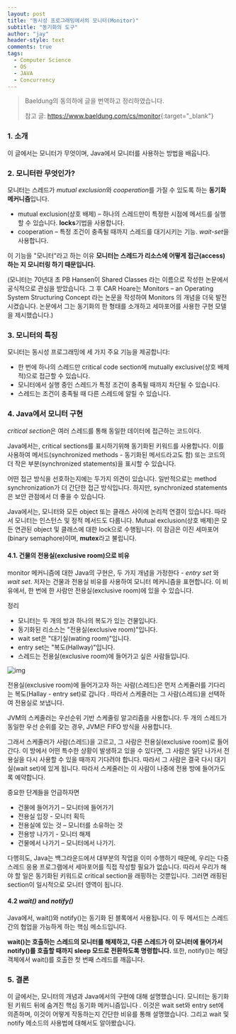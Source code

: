 ```yaml
---
layout: post
title: "동시성 프로그래밍에서의 모니터(Monitor)"
subtitle: "동기화의 도구"
author: "jay"
header-style: text
comments: true
tags:
  - Computer Science
  - OS
  - JAVA
  - Concurrency
---
```


> Baeldung의 동의하에 글을 번역하고 정리하였습니다.
>
> 참고 글: <https://www.baeldung.com/cs/monitor>{:target="_blank"}

### 1.  소개
이 글에서는 모니터가 무엇이며, Java에서 모니터를 사용하는 방법을 배웁니다.

### 2. 모니터란 무엇인가?
모니터는 스레드가 *mutual exclusion*와 *cooperation*를  가질 수 있도록 하는 **동기화 메커니즘**입니다.
- mutual exclusion(상호 배제) – 하나의 스레드만이 특정한 시점에 메서드를 실행할 수 있습니다. **locks**기법을 사용합니다.
- cooperation – 특정 조건이 충족될 때까지 스레드를 대기시키는 기능. *wait-set*을 사용합니다.

이 기능을 "모니터"라고 하는 이유
**모니터는 스레드가 리소스에 어떻게 접근(access)하는 지 모니터링 하기 때문입니다.**

(모니터는 70년대 초 PB Hansen이 Shared Classes 라는 이름으로 작성한 논문에서 공식적으로 관심을 받았습니다. 그 후 CAR Hoare는 Monitors – an Operating System Structuring Concept 라는 논문을 작성하여 Monitors 의 개념을 더욱 발전시켰습니다. 논문에서 그는 동기화의 한 형태를 소개하고 세마포어를 사용한 구현 모델을 제시했습니다.)

### 3. 모니터의 특징
모니터는 동시성 프로그래밍에 세 가지 주요 기능을 제공합니다:

- 한 번에 하나의 스레드만  critical code section에  mutually exclusive(상호 배제적)으로 접근할 수 있습니다.
- 모니터에서 실행 중인 스레드가 특정 조건이 충족될 때까지 차단될 수 있습니다.
- 스레드는 조건이 충족될 때 다른 스레드에 알릴 수 있습니다.

### 4. Java에서 모니터 구현
*critical section*은  여러 스레드를 통해 동일한 데이터에 접근하는 코드이다.

Java에서는, critical sections를 표시하기위해 동기화된 키워드를 사용합니다. 이를 사용하여 메서드(synchronized methods - 동기화된 메서드라고도 함) 또는 코드의 더 작은 부분(synchronized statements)을 표시할 수 있습니다.

어떤 접근 방식을 선호하는지에는 두가지 의견이 있습니다. 일반적으로는 method synchronization가 더 간단한 접근 방식입니다. 하지만, synchronized statements은 보안 관점에서 더 좋을 수 있습니다.

Java에서는, 모니터와 모든 object 또는 클래스 사이에 논리적 연결이 있습니다. 따라서 모니터는 인스턴스 및 정적 메서드도 다룹니다. Mutual exclusion(상호 배제)은 모든 연관된 object 및 클래스에 대한 lock으로 수행됩니다. 이 잠금은 이진 세마포어(binary semaphore)이며, **mutex**라고 불립니다.

#### 4.1. 건물의 전용실(exclusive room)으로 비유
monitor 메커니즘에 대한 Java의 구현은, 두 가지 개념을 가정한다 -  *entry set* 와 *wait set*. 저자는 건물과 전용실 비유를 사용하여 모니터 메커니즘을 표현합니다. 이 비유에서, 한 번에 한 사람만 전용실(exclusive room)에 있을 수 있습니다.

정리
- 모니터는 두 개의 방과 하나의 복도가 있는 건물입니다.
- 동기화된 리소스는 "전용실(exclusive room)"입니다.
- wait set은 "대기실(wating room)"입니다.
- entry set는 "복도(Hallway)"입니다.
- 스레드는 전용실(exclusive room)에 들어가고 싶은 사람들입니다.

![img](https://www.baeldung.com/wp-content/uploads/sites/4/2020/05/MonitorsAnalogy.png)

전용실(exclusive room)에 들어가고자 하는 사람(스레드)은 먼저 스케쥴러를 기다리는 복도(Hallay - entry set)로 갑니다 . 따라서 스케줄러는 그 사람(스레드)을 선택하여 전용실로 보냅니다.

JVM의 스케줄러는 우선순위 기반 스케줄링 알고리즘을 사용합니다. 두 개의 스레드가 동일한 우선 순위를 갖는 경우, JVM은 FIFO 방식을 사용합니다.

그래서 스케줄러가 사람(스레드)을 고르고, 그 사람은 전용실(exclusive room)로 들어간다. 이 방에서 어떤 특수한 상황이 발생하고 있을 수 있다면, 그 사람은 일단 나가서 전용실을 다시 사용할 수 있을 때까지 기다려야 합니다. 따라서 그 사람은 결국 다시 대기실(wait set)에 있게 됩니다. 따라서 스케줄러는 이 사람이 나중에 전용 방에 들어가도록 예약합니다.

중요한 단계들을 언급하자면
- 건물에 들어가기 – 모니터에 들어가기
- 전용실 입장 - 모니터 획득 
- 전용실에 있는 것 – 모니터를 소유하는 것
- 전용방 나가기 - 모니터 해제
- 건물에서 나가기 – 모니터에서 나가기.

다행히도, Java는 백그라운드에서 대부분의 작업을 이미 수행하기 때문에, 우리는 다중 스레드 응용 프로그램에서 세마포어를 직접 작성할 필요가 없습니다. 따라서 우리가 해야 할 일은 동기화된 키워드로 critical section을 래핑하는 것뿐입니다. 그러면 래핑된 section이 일시적으로 모니터 영역이 됩니다.

#### 4.2 *wait()* and *notify()*
Java에서, wait()와 notify()는 동기화 된 블록에서 사용됩니다. 이 두 메서드는 스레드 간의 협업을 가능하게 하는 핵심 메소드입니다.

**wait()는 호출하는 스레드의 모니터를 해제하고, 다른 스레드가 이 모니터에 들어가서 notify()를 호출할 때까지 sleep 모드로 전환하도록 명령합니다.** 또한, notify()는 해당 객체에서 wait()를 호출한 첫 번째 스레드를 깨웁니다.

### 5. 결론
이 글에서는, 모니터의 개념과 Java에서의 구현에 대해 설명했습니다.
모니터는 동기화된 키워드 뒤에 숨겨진 핵심 동기화 메커니즘입니다 . 이것은 wait set와 entry set에 의존하며, 이것이 어떻게 작동하는지 간단한 비유를 통해 설명했습니다. 그리고 wait 및 notify 메소드의 사용법에 대해서도 알아봤습니다.